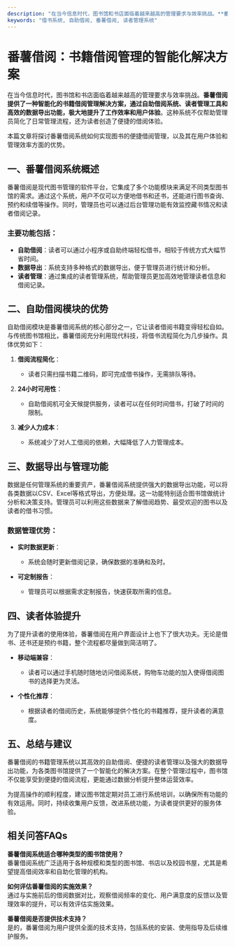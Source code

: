 ```yaml
---
description: "在当今信息时代，图书馆和书店面临着越来越高的管理要求与效率挑战。**番薯借阅提供了一种智能化的书籍借阅管理解决方案，通过自助借阅系统、读者管理工具和高效的数据导出功能，极大地提升了工作效率和用户体验**。这种系统不仅帮助管理员简化了日常管理流程，还为读者创造了便捷的借阅体验。"
keywords: "借书系统, 自助借阅, 番薯借阅, 读者管理系统"
---
```

# 番薯借阅：书籍借阅管理的智能化解决方案

在当今信息时代，图书馆和书店面临着越来越高的管理要求与效率挑战。**番薯借阅提供了一种智能化的书籍借阅管理解决方案，通过自助借阅系统、读者管理工具和高效的数据导出功能，极大地提升了工作效率和用户体验**。这种系统不仅帮助管理员简化了日常管理流程，还为读者创造了便捷的借阅体验。

本篇文章将探讨番薯借阅系统如何实现图书的便捷借阅管理，以及其在用户体验和管理效率方面的优势。

## **一、番薯借阅系统概述**

番薯借阅是现代图书管理的软件平台，它集成了多个功能模块来满足不同类型图书馆的需求。通过这个系统，用户不仅可以方便地借书和还书，还能进行图书查询、预约和续借等操作。同时，管理员也可以通过后台管理功能有效监控藏书情况和读者借阅记录。

### 主要功能包括：

- **自助借阅**：读者可以通过小程序或自助终端轻松借书，相较于传统方式大幅节省时间。
- **数据导出**：系统支持多种格式的数据导出，便于管理员进行统计和分析。
- **读者管理**：通过集成的读者管理系统，帮助管理员更加高效地管理读者信息和借阅记录。

## **二、自助借阅模块的优势**

自助借阅模块是番薯借阅系统的核心部分之一，它让读者借阅书籍变得轻松自如。与传统图书馆相比，番薯借阅充分利用现代科技，将借书流程简化为几步操作。具体优势如下：

1. **借阅流程简化**：
   - 读者只需扫描书籍二维码，即可完成借书操作，无需排队等待。
   
2. **24小时可用性**：
   - 自助借阅机可全天候提供服务，读者可以在任何时间借书，打破了时间的限制。
   
3. **减少人力成本**：
   - 系统减少了对人工借阅的依赖，大幅降低了人力管理成本。

## **三、数据导出与管理功能**

数据是任何管理系统的重要资产，番薯借阅系统提供强大的数据导出功能，可以将各类数据以CSV、Excel等格式导出，方便处理。这一功能特别适合图书馆做统计分析和决策支持。管理员可以利用这些数据来了解借阅趋势、最受欢迎的图书以及读者的借书习惯。

### 数据管理优势：

- **实时数据更新**：
  - 系统会随时更新借阅记录，确保数据的准确和及时。
  
- **可定制报告**：
  - 管理员可以根据需求定制报告，快速获取所需的信息。

## **四、读者体验提升**

为了提升读者的使用体验，番薯借阅在用户界面设计上也下了很大功夫。无论是借书、还书还是预约书籍，整个流程都尽量做到简洁明了。

- **移动端兼容**：
  - 读者可以通过手机随时随地访问借阅系统，购物车功能的加入使得借阅图书的选择更为灵活。

- **个性化推荐**：
  - 根据读者的借阅历史，系统能够提供个性化的书籍推荐，提升读者的满意度。

## **五、总结与建议**

番薯借阅的书籍管理系统以其高效的自助借阅、便捷的读者管理以及强大的数据导出功能，为各类图书馆提供了一个智能化的解决方案。在整个管理过程中，图书馆不仅能享受到便捷的借阅流程，更能通过数据分析提升整体运营效率。

为提高操作的顺利程度，建议图书馆定期对员工进行系统培训，以确保所有功能的有效运用。同时，持续收集用户反馈，改进系统功能，为读者提供更好的服务体验。

## 相关问答FAQs

**番薯借阅系统适合哪种类型的图书馆使用？**  
番薯借阅系统广泛适用于各种规模和类型的图书馆、书店以及校园书屋，尤其是希望提高借阅效率和自助化管理的机构。

**如何评估番薯借阅的实施效果？**  
通过与实施前后的借阅数据对比，观察借阅频率的变化、用户满意度的反馈以及管理效率的提升，可以有效评估实施效果。

**番薯借阅是否提供技术支持？**  
是的，番薯借阅为用户提供全面的技术支持，包括系统的安装、使用指导及后续维护服务。
